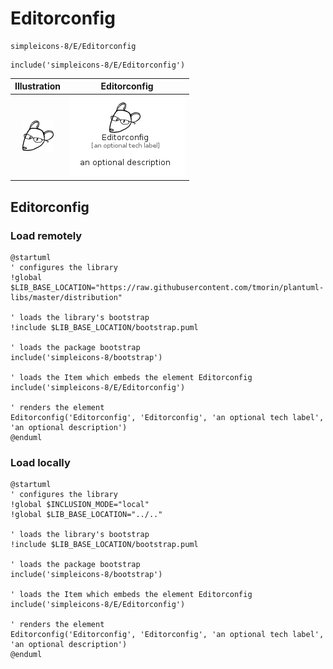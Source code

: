 # Editorconfig


```text
simpleicons-8/E/Editorconfig
```

```text
include('simpleicons-8/E/Editorconfig')
```



| Illustration | Editorconfig |
| :---: | :---: |
| ![illustration for Illustration](../../simpleicons-8/E/Editorconfig.png) | ![illustration for Editorconfig](../../simpleicons-8/E/Editorconfig.Local.png) |




## Editorconfig

### Load remotely
```plantuml
@startuml
' configures the library
!global $LIB_BASE_LOCATION="https://raw.githubusercontent.com/tmorin/plantuml-libs/master/distribution"

' loads the library's bootstrap
!include $LIB_BASE_LOCATION/bootstrap.puml

' loads the package bootstrap
include('simpleicons-8/bootstrap')

' loads the Item which embeds the element Editorconfig
include('simpleicons-8/E/Editorconfig')

' renders the element
Editorconfig('Editorconfig', 'Editorconfig', 'an optional tech label', 'an optional description')
@enduml
```

### Load locally
```plantuml
@startuml
' configures the library
!global $INCLUSION_MODE="local"
!global $LIB_BASE_LOCATION="../.."

' loads the library's bootstrap
!include $LIB_BASE_LOCATION/bootstrap.puml

' loads the package bootstrap
include('simpleicons-8/bootstrap')

' loads the Item which embeds the element Editorconfig
include('simpleicons-8/E/Editorconfig')

' renders the element
Editorconfig('Editorconfig', 'Editorconfig', 'an optional tech label', 'an optional description')
@enduml
```


